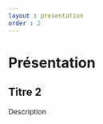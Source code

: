 ```yaml
---
layout : presentation
order : 2
---
```


# Présentation 


<!-- new slide -->

## Titre 2

Description



